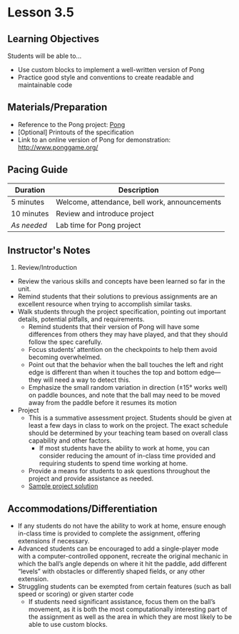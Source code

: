 # Lesson 3.5

## Learning Objectives

Students will be able to...

* Use custom blocks to implement a well-written version of Pong
* Practice good style and conventions to create readable and maintainable code

## Materials/Preparation

* Reference to the Pong project: [Pong](project_3.md)
* [Optional] Printouts of the specification
* Link to an online version of Pong for demonstration: http://www.ponggame.org/

## Pacing Guide

| Duration | Description |
| -- | -- |
| 5 minutes | Welcome, attendance, bell work, announcements |
| 10 minutes | Review and introduce project |
| *As needed* | Lab time for Pong project|

## Instructor's Notes

1. Review/Introduction
  * Review the various skills and concepts have been learned so far in the unit.
  * Remind students that their solutions to previous assignments are an excellent resource when trying to accomplish similar tasks.
  * Walk students through the project specification, pointing out important details, potential pitfalls, and requirements.
    * Remind students that their version of Pong will have some differences from others they may have played, and that they should follow the spec carefully.
    * Focus students’ attention on the checkpoints to help them avoid becoming overwhelmed.
    * Point out that the behavior when the ball touches the left and right edge is different than when it touches the top and bottom edge—they will need a way to detect this.
    * Emphasize the small random variation in direction (±15° works well) on paddle bounces, and note that the ball may need to be moved away from the paddle before it resumes its motion
* Project
  * This is a summative assessment project.  Students should be given at least a few days in class to work on the project.  The exact schedule should be determined by your teaching team based on overall class capability and other factors.
    * If most students have the ability to work at home, you can consider reducing the amount of in-class time provided and requiring students to spend time working at home.
  * Provide a means for students to ask questions throughout the project and provide assistance as needed.
  * [Sample project solution](http://snap.berkeley.edu/snapsource/snap.html#present:Username=brettwo&ProjectName=Pong)


## Accommodations/Differentiation

* If any students do not have the ability to work at home, ensure enough in-class time is provided to complete the assignment, offering extensions if necessary.
* Advanced students can be encouraged to add a single-player mode with a computer-controlled opponent, recreate the original mechanic in which the ball’s angle depends on where it hit the paddle, add different “levels” with obstacles or differently shaped fields, or any other extension.
* Struggling students can be exempted from certain features (such as ball speed or scoring) or given starter code
  * If students need significant assistance, focus them on the ball’s movement, as it is both the most computationally interesting part of the assignment as well as the area in which they are most likely to be able to use custom blocks.
